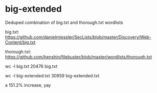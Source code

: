 # big-extended
 Deduped combination of big.txt and thorough.txt wordlists
 
 big.txt: 		https://github.com/danielmiessler/SecLists/blob/master/Discovery/Web-Content/big.txt

 thorough.txt:	https://github.com/henshin/filebuster/blob/master/wordlists/thorough.txt
 
 wc -l big.txt
  20476 big.txt
 
 wc -l big-extended.txt
  30959 big-extended.txt
 
 a 151.2% increase, yay
